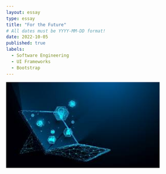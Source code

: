 ```yaml
---
layout: essay
type: essay
title: "For the Future"
# All dates must be YYYY-MM-DD format!
date: 2022-10-05
published: true
labels:
  - Software Engineering
  - UI Frameworks
  - Bootstrap
---
```


<img width=420 src="../img/Future-computer.jpg">
